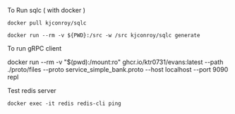 To Run sqlc ( with docker )

    docker pull kjconroy/sqlc

    docker run --rm -v ${PWD}:/src -w /src kjconroy/sqlc generate

To run gRPC client

   docker run --rm -v "$(pwd):/mount:ro" ghcr.io/ktr0731/evans:latest --path ./proto/files --proto service_simple_bank.proto --host localhost --port 9090 repl

Test redis server

    docker exec -it redis redis-cli ping
